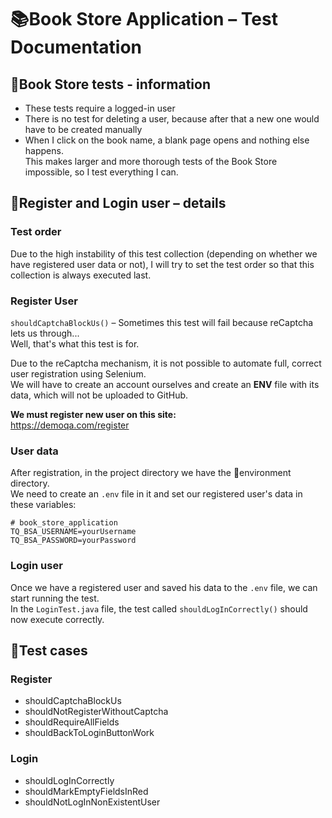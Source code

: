 # 📚Book Store Application – Test Documentation

## 📌Book Store tests - information

- These tests require a logged-in user
- There is no test for deleting a user, because after that a new one would have to be created manually
- When I click on the book name, a blank page opens and nothing else happens.  
  This makes larger and more thorough tests of the Book Store impossible, so I test everything I can.

## 🔐Register and Login user – details

### Test order

Due to the high instability of this test collection (depending on whether we have registered user data or not), I will
try to set the test order so that this collection is always executed last.

### Register User

`shouldCaptchaBlockUs()` – Sometimes this test will fail because reCaptcha lets us through...  
Well, that's what this test is for.

Due to the reCaptcha mechanism, it is not possible to automate full, correct user registration using Selenium.  
We will have to create an account ourselves and create an **ENV** file with its data, which will not be uploaded
to GitHub.

**We must register new user on this site:**  
https://demoqa.com/register

### User data

After registration, in the project directory we have the 📁environment directory.  
We need to create an `.env` file in it and set our registered user's data in these variables:

```.env
# book_store_application
TQ_BSA_USERNAME=yourUsername
TQ_BSA_PASSWORD=yourPassword
```

### Login user

Once we have a registered user and saved his data to the `.env` file, we can start running the test.  
In the `LoginTest.java` file, the test called `shouldLogInCorrectly()` should now execute correctly.

## 🧰Test cases

### Register

- shouldCaptchaBlockUs
- shouldNotRegisterWithoutCaptcha
- shouldRequireAllFields
- shouldBackToLoginButtonWork

### Login

- shouldLogInCorrectly
- shouldMarkEmptyFieldsInRed
- shouldNotLogInNonExistentUser
